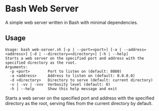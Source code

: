 # Bash Web Server

A simple web server written in Bash with minimal dependencies.

## Usage

```
Usage: bash web-server.sh [-p | --port=<port>] [-a | --address=<address>] [-d | --directory=<directory>] [-h | --help]
Starts a web server on the specified port and address with the specified directory as the root.
Arguments:
  -p <port>        Port to listen on (default: 8080)
  -a <address>     Address to listen on (default: 0.0.0.0)
  -d <directory>   Directory to serve (default: current directory)
  -v | -vv | -vvv  Verbosity level (default: 0)
  -h | --help      Show this help message and exit
```

Starts a web server on the specified port and address with the specified
directory as the root, serving files from the current directory by default.
